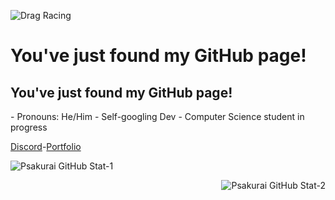 ![Drag Racing](https://github.com/psakurai/psakurai/blob/main/assets/md-banner.jpg)
# You've just found my GitHub page!
<p align="center">
    <h2>You've just found my GitHub page!</h2>
</p>
- Pronouns: He/Him
- Self-googling Dev
- Computer Science student in progress

[Discord](https://discord.com/users/%E9%98%BF%E5%93%A9%E5%BC%97#7699)-[Portfolio](https://psakurai.github.io/arifamiruddin.github.io/)

<p align="left">
    <img src="https://github-readme-stats.vercel.app/api?username=psakurai&count_private=true&show_icons=true&theme=vue" alt="Psakurai GitHub Stat-1"/>
</p>
<p align="right">
    <img src="https://github-readme-stats.vercel.app/api/top-langs/?username=psakurai&layout=compact&theme=vue" alt="Psakurai GitHub Stat-2"/>
</p>

